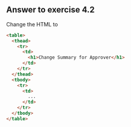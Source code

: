 ## Answer to exercise 4.2

Change the HTML to

``` html
<table>
  <thead>
    <tr>
      <td>
        <h1>Change Summary for Approver</h1>
      </td>
    </tr>
  </thead>
  <tbody>
    <tr>
      <td>
        ...
      </td>
    </tr>
  </tbody>
</table>
```

